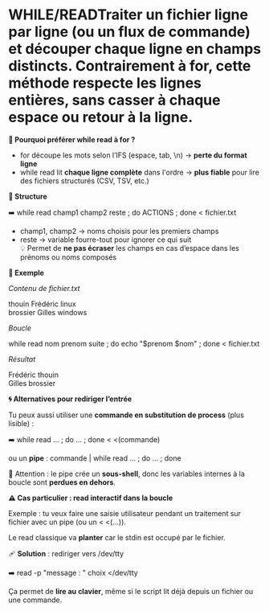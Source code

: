 # WHILE/READTraiter un **fichier ligne par ligne** (ou un flux de commande) et découper chaque ligne en **champs distincts**. Contrairement à for, cette méthode **respecte les lignes entières**, sans casser à chaque espace ou retour à la ligne.

**🧠 Pourquoi préférer while read à for ?**

- for découpe les mots selon l’IFS (espace, tab, \n) → **perte du format ligne**
- while read lit **chaque ligne complète** dans l'ordre → **plus fiable** pour lire des fichiers structurés (CSV, TSV, etc.)



**🔧 Structure**

➡️ while read champ1 champ2 reste ; do ACTIONS ; done < fichier.txt

- champ1, champ2 → noms choisis pour les premiers champs
- reste → variable fourre-tout pour ignorer ce qui suit  
  💡 Permet de **ne pas écraser** les champs en cas d’espace dans les prénoms ou noms composés



**🧪 Exemple**

*Contenu de fichier.txt*

thouin Frédéric linux  
brossier Gilles windows



*Boucle*

while read nom prenom suite ; do echo "$prenom $nom" ; done < fichier.txt



*Résultat*

Frédéric thouin  
Gilles brossier

**🌀 Alternatives pour rediriger l’entrée**

Tu peux aussi utiliser une **commande en substitution de process** (plus lisible) :

➡️ while read ... ; do ... ; done < <(commande)

ou un **pipe** : commande | while read ... ; do ... ; done

🧠 Attention : le pipe crée un **sous-shell**, donc les variables internes à la boucle sont **perdues en dehors**.



**⚠️ Cas particulier : read interactif dans la boucle**

Exemple : tu veux faire une saisie utilisateur pendant un traitement sur fichier avec un pipe (ou un < <(...)).

Le read classique va **planter** car le stdin est occupé par le fichier.

🩹 **Solution** : rediriger vers /dev/tty

➡️ read -p "message : " choix </dev/tty

Ça permet de **lire au clavier**, même si le script lit déjà depuis un fichier ou une commande.
